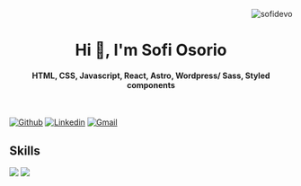 <p align="right"> <img src="https://komarev.com/ghpvc/?username=sofidevo&label=Profile%20views&color=0e75b6&style=flat" alt="sofidevo" /></p>
<h1 align="center">Hi 💛, I'm Sofi Osorio</h1>
<h4 align="center">HTML, CSS, Javascript, React, Astro, Wordpress/ Sass, Styled components</h3>
  <br>
  
[![Github](https://img.shields.io/badge/-Github-000?style=flat&logo=Github&logoColor=white)](https://github.com/justin-A18)
[![Linkedin](https://img.shields.io/badge/-LinkedIn-blue?style=flat&logo=Linkedin&logoColor=white)](www.linkedin.com/in/dev-justinh)
[![Gmail](https://img.shields.io/badge/-Gmail-c14438?style=flat&logo=Gmail&logoColor=white)](mailto:justin.hv08@gmail.com)

## Skills

![](https://skillicons.dev/icons?i=react,typescript,javascript,redux,vite,nodejs,express,nextjs,jest,md,bash,java)
![](https://skillicons.dev/icons?i=git,mongodb,firebase,supabase,html,css,sass,tailwind,materialui,astro,linux,powershell,figma)

